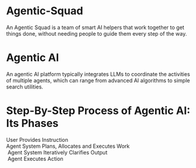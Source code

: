 # Agentic-Squad
An Agentic Squad is a team of smart AI helpers that work together to get things done, without needing people to guide them every step of the way. 
# Agentic AI
An agentic AI platform typically integrates LLMs to coordinate the activities of multiple agents, which can range from advanced AI algorithms to simple search utilities.​
# Step-By-Step Process of Agentic AI: Its Phases​
User Provides Instruction ​
<br>
Agent System Plans, Allocates and Executes Work 
<br>​
Agent System Iteratively Clarifies Output
<br>​
Agent Executes Action ​
